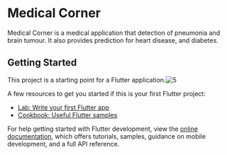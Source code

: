 # Medical Corner

Medical Corner is a medical application that detection of pneumonia and brain tumour. It also provides prediction for heart disease, and diabetes.

## Getting Started

This project is a starting point for a Flutter application.![5](https://user-images.githubusercontent.com/101331596/175432787-1c366bcf-3490-4471-a576-981481c959bd.jpg)


A few resources to get you started if this is your first Flutter project:

- [Lab: Write your first Flutter app](https://docs.flutter.dev/get-started/codelab)
- [Cookbook: Useful Flutter samples](https://docs.flutter.dev/cookbook)

For help getting started with Flutter development, view the
[online documentation](https://docs.flutter.dev/), which offers tutorials,
samples, guidance on mobile development, and a full API reference.
